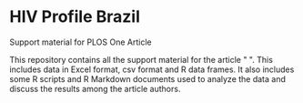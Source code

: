 # HIV Profile Brazil
Support material for PLOS One Article

This repository contains all the support material for the article " ". This includes data in Excel format, csv format and R data frames. It also includes some R scripts and R Markdown documents used to analyze the data and discuss the results among the article authors.
